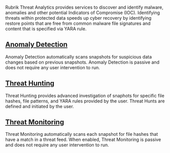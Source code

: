 Rubrik Threat Analytics provides services to discover and identify malware, anomalies and other potential Indicators of Compromise (IOC). Identifying threats within protected data speeds up cyber recovery by identifying restore points that are free from common malware file signatures and content that is specified via YARA rule.

## [Anomaly Detection](Anomaly-Detection/)

Anomaly Detection automatically scans snapshots for suspicious data changes based on previous snapshots. Anomaly Detection is passive and does not require any user intervention to run.

## [Threat Hunting](Threat-Hunting/)

Threat Hunting provides advanced investigation of snaphots for specific file hashes, file patterns, and YARA rules provided by the user. Threat Hunts are defined and initiated by the user.

## [Threat Monitoring](Threat-Monitoring/)

Threat Monitoring automatically scans each snapshot for file hashes that have a match in a threat feed. When enabled, Threat Monitoring is passive and does not require any user intervention to run.
